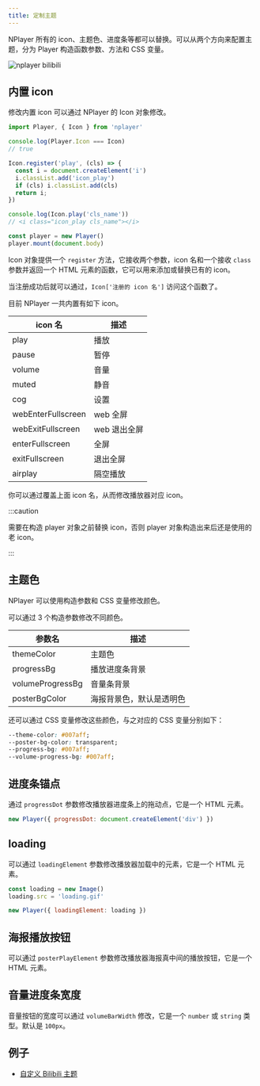 ```yaml
---
title: 定制主题
---
```


NPlayer 所有的 icon、主题色、进度条等都可以替换。可以从两个方向来配置主题，分为 Player 构造函数参数、方法和 CSS 变量。

![nplayer bilibili](/img/custom.jpg)

## 内置 icon

修改内置 icon 可以通过 NPlayer 的 Icon 对象修改。

```js
import Player, { Icon } from 'nplayer'

console.log(Player.Icon === Icon)
// true

Icon.register('play', (cls) => {
  const i = document.createElement('i')
  i.classList.add('icon_play')
  if (cls) i.classList.add(cls)
  return i;
})

console.log(Icon.play('cls_name'))
// <i class="icon_play cls_name"></i>

const player = new Player()
player.mount(document.body)
```

Icon 对象提供一个 `register` 方法，它接收两个参数，icon 名和一个接收 `class` 参数并返回一个 HTML 元素的函数，它可以用来添加或替换已有的 icon。

当注册成功后就可以通过，`Icon['注册的 icon 名']` 访问这个函数了。

目前 NPlayer 一共内置有如下 icon。

| icon 名 | 描述 |
| --- | --- |
| play | 播放 |
| pause | 暂停 |
| volume | 音量 |
| muted | 静音 |
| cog | 设置 |
| webEnterFullscreen | web 全屏 |
| webExitFullscreen | web 退出全屏 |
| enterFullscreen | 全屏 |
| exitFullscreen | 退出全屏 |
| airplay | 隔空播放 |

你可以通过覆盖上面 icon 名，从而修改播放器对应 icon。

:::caution

需要在构造 player 对象之前替换 icon，否则 player 对象构造出来后还是使用的老 icon。

:::

## 主题色

NPlayer 可以使用构造参数和 CSS 变量修改颜色。

可以通过 3 个构造参数修改不同颜色。

| 参数名 | 描述 |
| --- | --- |
| themeColor | 主题色 |
| progressBg | 播放进度条背景 |
| volumeProgressBg | 音量条背景 |
| posterBgColor | 海报背景色，默认是透明色 |

还可以通过 CSS 变量修改这些颜色，与之对应的 CSS 变量分别如下：

```css
--theme-color: #007aff;
--poster-bg-color: transparent;
--progress-bg: #007aff;
--volume-progress-bg: #007aff;
```

## 进度条锚点

通过 `progressDot` 参数修改播放器进度条上的拖动点，它是一个 HTML 元素。

```js
new Player({ progressDot: document.createElement('div') })
```

## loading

可以通过 `loadingElement` 参数修改播放器加载中的元素，它是一个 HTML 元素。

```js
const loading = new Image()
loading.src = 'loading.gif'

new Player({ loadingElement: loading })
```

## 海报播放按钮

可以通过 `posterPlayElement` 参数修改播放器海报真中间的播放按钮，它是一个 HTML 元素。

## 音量进度条宽度

音量按钮的宽度可以通过 `volumeBarWidth` 修改，它是一个 `number` 或 `string` 类型。默认是 `100px`。

## 例子

- [自定义 Bilibili 主题](examples/bilibili-theme.md)
